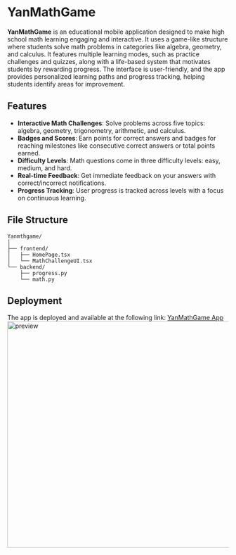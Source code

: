 
# YanMathGame

**YanMathGame** is an educational mobile application designed to make high school math learning engaging and interactive. It uses a game-like structure where students solve math problems in categories like algebra, geometry, and calculus. It features multiple learning modes, such as practice challenges and quizzes, along with a life-based system that motivates students by rewarding progress. The interface is user-friendly, and the app provides personalized learning paths and progress tracking, helping students identify areas for improvement.
## Features

- **Interactive Math Challenges**: Solve problems across five topics: algebra, geometry, trigonometry, arithmetic, and calculus.
- **Badges and Scores**: Earn points for correct answers and badges for reaching milestones like consecutive correct answers or total points earned.
- **Difficulty Levels**: Math questions come in three difficulty levels: easy, medium, and hard.
- **Real-time Feedback**: Get immediate feedback on your answers with correct/incorrect notifications.
- **Progress Tracking**: User progress is tracked across levels with a focus on continuous learning.

## File Structure
```
Yanmthgame/
│
├── frontend/
│   ├── HomePage.tsx  
│   └── MathChallengeUI.tsx  
└── backend/
    ├── progress.py  
    └── math.py  
```
## Deployment

The app is deployed and available at the following link: [YanMathGame App](https://joyyan.databutton.app/joyyan)
<img width="515" alt="preview" src="https://github.com/user-attachments/assets/19ce660f-7000-4970-844d-56716b40ea59">
